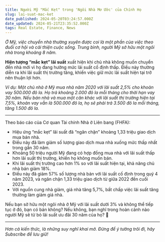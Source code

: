 ```yaml
---
title: Người Mỹ "Mắc Kẹt" trong 'Ngôi Nhà Mơ Ước' của Chính Họ
slug: lai-suat-mac-ket
date_published: 2024-05-20T03:24:57.000Z
date_updated: 2024-05-21T23:35:52.000Z
tags: Real Estate, Finance, News
---
```


*Ở Mỹ, việc chuyển nhà thường xuyên được coi là một phần của việc theo đuổi cơ hội và cải thiện cuộc sống. Trung bình, người Mỹ sở hữu một ngôi nhà trong khoảng 8 năm.*

**Hiện tượng “mắc kẹt” lãi suất** xuất hiện khi chủ nhà không muốn chuyển đến nhà mới vì họ đang hưởng mức lãi suất cố định thấp. Điều này thường diễn ra khi lãi suất thị trường tăng, khiến việc giữ mức lãi suất hiện tại trở nên thuận lợi hơn.

*Ví dụ: Một chủ nhà ở Mỹ mua nhà năm 2020 với lãi suất 2,5% cho khoản vay 500.000 đô la. Họ trả khoảng 2.000 đô la mỗi tháng cho thời hạn vay 30 năm. Nếu bán nhà và mua một căn khác với lãi suất thị trường hiện tại 7,5%, khoản vay vẫn là 500.000 đô la, họ sẽ phải trả 3.500 đô la mỗi tháng, tăng 1.500 đô la.*

---

Theo báo cáo của Cơ quan Tài chính Nhà ở Liên bang (FHFA):

- Hiệu ứng “mắc kẹt” lãi suất đã “ngăn chặn” khoảng 1,33 triệu giao dịch mua bán nhà.
- Điều này đã làm giảm số lượng giao dịch mua nhà xuống mức thấp nhất trong gần 30 năm.
- Khoảng 50 triệu người Mỹ đang có hợp đồng mua nhà với lãi suất thấp hơn lãi suất thị trường, khiến họ không muốn bán.
- Khi lãi suất thị trường cao hơn 1% so với lãi suất hiện tại, khả năng chủ nhà bán giảm 18%.
- Điều này đã giảm 57% số lượng nhà bán với lãi suất cố định trong quý 4 năm 2023, và ngăn chặn 1,33 triệu giao dịch từ giữa 2022 đến cuối 2023.
- Với nguồn cung nhà giảm, giá nhà tăng 5,7%, bất chấp việc lãi suất tăng thường làm giảm giá nhà.

Nếu bạn sở hữu một ngôi nhà ở Mỹ với lãi suất dưới 3% và không thể tiếp tục ở đó, bạn có bán không? Nếu không, bạn nghĩ trong hoàn cảnh nào người Mỹ sẽ từ bỏ lãi suất ưu đãi 30 năm của họ? 🤔

---

*Hơn cả kiến thức, là những suy nghĩ khai mở. Đừng để ý tưởng trôi đi, hãy Subscribe để lưu giữ!*
